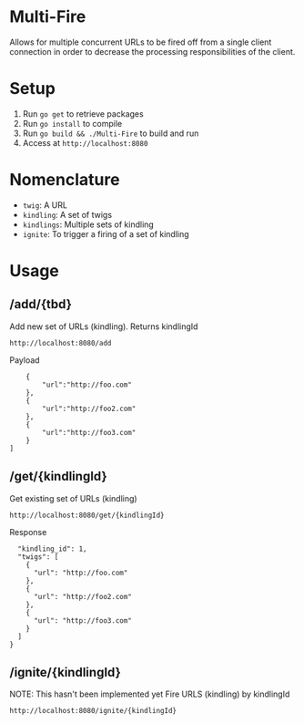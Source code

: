 Multi-Fire
==========
Allows for multiple concurrent URLs to be fired off from a single client connection in order to decrease the processing responsibilities of the client.

Setup
=====
1. Run `go get` to retrieve packages
2. Run `go install` to compile
3. Run `go build && ./Multi-Fire` to build and run
4. Access at `http://localhost:8080`


Nomenclature
============
* `twig`: A URL
* `kindling`: A set of twigs
* `kindlings`: Multiple sets of kindling
* `ignite`: To trigger a firing of a set of kindling

Usage
=====

/add/{tbd}
----------
Add new set of URLs (kindling). Returns kindlingId

`http://localhost:8080/add`

Payload
```[
    {
        "url":"http://foo.com"
    },
    {
        "url":"http://foo2.com"
    },
    {
        "url":"http://foo3.com"
    }
]
```

/get/{kindlingId}
-----------------
Get existing set of URLs (kindling)

`http://localhost:8080/get/{kindlingId}`

Response
```{
  "kindling_id": 1,
  "twigs": [
    {
      "url": "http://foo.com"
    },
    {
      "url": "http://foo2.com"
    },
    {
      "url": "http://foo3.com"
    }
  ]
}
```

/ignite/{kindlingId}
--------------------
NOTE: This hasn't been implemented yet
Fire URLS (kindling) by kindlingId

`http://localhost:8080/ignite/{kindlingId}`
